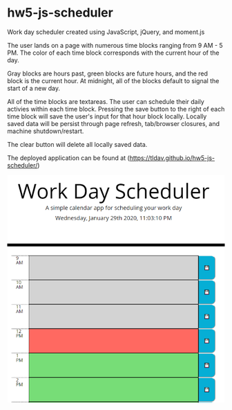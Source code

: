 # hw5-js-scheduler

Work day scheduler created using JavaScript, jQuery, and moment.js

The user lands on a page with numerous time blocks ranging from 9 AM - 5 PM. The color of each time block corresponds with the current hour of the day.

Gray blocks are hours past, green blocks are future hours, and the red block is the current hour. At midnight, all of the blocks default to signal the start of a new day.

All of the time blocks are textareas. The user can schedule their daily activies within each time block. Pressing the save button to the right of each time block will save the user's input for that hour block locally. Locally saved data will be persist through page refresh, tab/browser closures, and machine shutdown/restart.

The clear button will delete all locally saved data.

The deployed application can be found at (https://tldav.github.io/hw5-js-scheduler/)

![Work Day Scheduler](/assets/js-scheduler.PNG)

